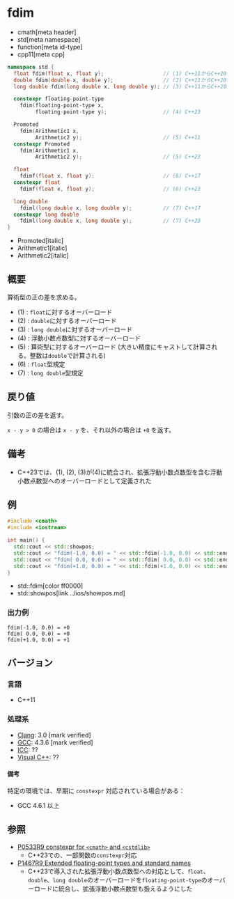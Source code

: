 # fdim
* cmath[meta header]
* std[meta namespace]
* function[meta id-type]
* cpp11[meta cpp]

```cpp
namespace std {
  float fdim(float x, float y);                   // (1) C++11からC++20まで
  double fdim(double x, double y);                // (2) C++11からC++20まで
  long double fdim(long double x, long double y); // (3) C++11からC++20まで

  constexpr floating-point-type
    fdim(floating-point-type x,
         floating-point-type y);                  // (4) C++23

  Promoted
    fdim(Arithmetic1 x,
         Arithmetic2 y);                          // (5) C++11
  constexpr Promoted
    fdim(Arithmetic1 x,
         Arithmetic2 y);                          // (5) C++23

  float
    fdimf(float x, float y);                      // (6) C++17
  constexpr float
    fdimf(float x, float y);                      // (6) C++23

  long double
    fdiml(long double x, long double y);          // (7) C++17
  constexpr long double
    fdiml(long double x, long double y);          // (7) C++23
}
```
* Promoted[italic]
* Arithmetic1[italic]
* Arithmetic2[italic]

## 概要
算術型の正の差を求める。

- (1) : `float`に対するオーバーロード
- (2) : `double`に対するオーバーロード
- (3) : `long double`に対するオーバーロード
- (4) : 浮動小数点数型に対するオーバーロード
- (5) : 算術型に対するオーバーロード (大きい精度にキャストして計算される。整数は`double`で計算される)
- (6) : `float`型規定
- (7) : `long double`型規定


## 戻り値
引数の正の差を返す。

`x - y > 0` の場合は `x - y` を、それ以外の場合は `+0` を返す。


## 備考
- C++23では、(1), (2), (3)が(4)に統合され、拡張浮動小数点数型を含む浮動小数点数型へのオーバーロードとして定義された


## 例
```cpp example
#include <cmath>
#include <iostream>

int main() {
  std::cout << std::showpos;
  std::cout << "fdim(-1.0, 0.0) = " << std::fdim(-1.0, 0.0) << std::endl;
  std::cout << "fdim( 0.0, 0.0) = " << std::fdim( 0.0, 0.0) << std::endl;
  std::cout << "fdim(+1.0, 0.0) = " << std::fdim(+1.0, 0.0) << std::endl;
}
```
* std::fdim[color ff0000]
* std::showpos[link ../ios/showpos.md]

### 出力例
```
fdim(-1.0, 0.0) = +0
fdim( 0.0, 0.0) = +0
fdim(+1.0, 0.0) = +1
```

## バージョン
### 言語
- C++11

### 処理系
- [Clang](/implementation.md#clang): 3.0 [mark verified]
- [GCC](/implementation.md#gcc): 4.3.6 [mark verified]
- [ICC](/implementation.md#icc): ??
- [Visual C++](/implementation.md#visual_cpp): ??

#### 備考
特定の環境では、早期に `constexpr` 対応されている場合がある：

- GCC 4.6.1 以上


## 参照
- [P0533R9 constexpr for `<cmath>` and `<cstdlib>`](https://www.open-std.org/jtc1/sc22/wg21/docs/papers/2021/p0533r9.pdf)
    - C++23での、一部関数の`constexpr`対応
- [P1467R9 Extended floating-point types and standard names](https://www.open-std.org/jtc1/sc22/wg21/docs/papers/2022/p1467r9.html)
    - C++23で導入された拡張浮動小数点数型への対応として、`float`、`double`、`long double`のオーバーロードを`floating-point-type`のオーバーロードに統合し、拡張浮動小数点数型も扱えるようにした
